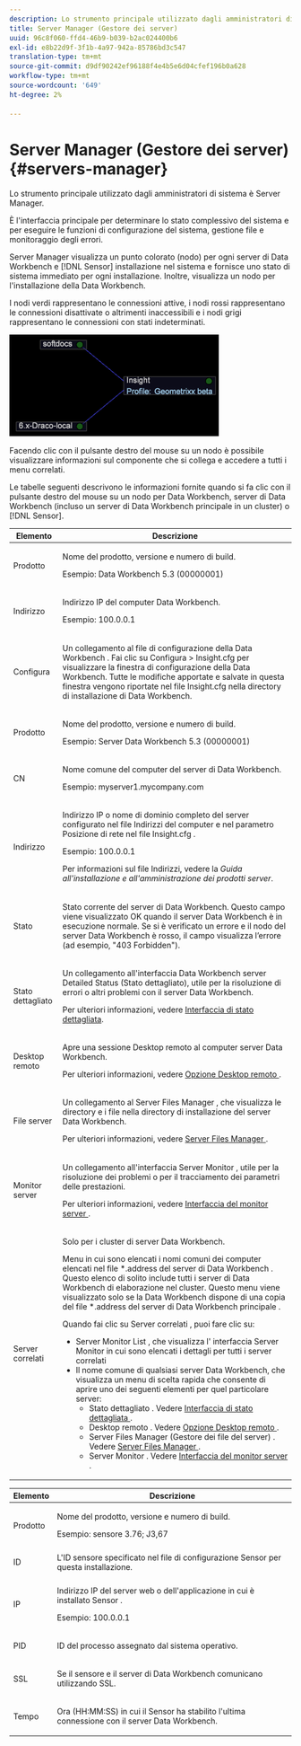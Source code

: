 ```yaml
---
description: Lo strumento principale utilizzato dagli amministratori di sistema è Server Manager.
title: Server Manager (Gestore dei server)
uuid: 96c8f060-ffd4-46b9-b039-b2ac024400b6
exl-id: e8b22d9f-3f1b-4a97-942a-85786bd3c547
translation-type: tm+mt
source-git-commit: d9df90242ef96188f4e4b5e6d04cfef196b0a628
workflow-type: tm+mt
source-wordcount: '649'
ht-degree: 2%

---
```


# Server Manager (Gestore dei server){#servers-manager}

Lo strumento principale utilizzato dagli amministratori di sistema è Server Manager.

È l&#39;interfaccia principale per determinare lo stato complessivo del sistema e per eseguire le funzioni di configurazione del sistema, gestione file e monitoraggio degli errori.

Server Manager visualizza un punto colorato (nodo) per ogni server di Data Workbench e [!DNL Sensor] installazione nel sistema e fornisce uno stato di sistema immediato per ogni installazione. Inoltre, visualizza un nodo per l&#39;installazione della Data Workbench.

I nodi verdi rappresentano le connessioni attive, i nodi rossi rappresentano le connessioni disattivate o altrimenti inaccessibili e i nodi grigi rappresentano le connessioni con stati indeterminati.

![](assets/vis_SysStat_RedGreenDots.png)

Facendo clic con il pulsante destro del mouse su un nodo è possibile visualizzare informazioni sul componente che si collega e accedere a tutti i menu correlati.

Le tabelle seguenti descrivono le informazioni fornite quando si fa clic con il pulsante destro del mouse su un nodo per Data Workbench, server di Data Workbench (incluso un server di Data Workbench principale in un cluster) o [!DNL Sensor].

<table id="table_C459CAAB07D34144B5BFFCCC84C2BB37"> 
 <thead> 
  <tr> 
   <th colname="col1" class="entry"> Elemento </th> 
   <th colname="col2" class="entry"> Descrizione </th> 
  </tr> 
 </thead>
 <tbody> 
  <tr> 
   <td colname="col1"> <p>Prodotto </p> </td> 
   <td colname="col2"> <p>Nome del prodotto, versione e numero di build. </p> <p>Esempio: Data Workbench 5.3 (00000001) </p> </td> 
  </tr> 
  <tr> 
   <td colname="col1"> <p>Indirizzo </p> </td> 
   <td colname="col2"> <p>Indirizzo IP del computer Data Workbench. </p> <p>Esempio: 100.0.0.1 </p> </td> 
  </tr> 
  <tr> 
   <td colname="col1"> <p>Configura </p> </td> 
   <td colname="col2"> <p>Un collegamento al file di configurazione <span class="keyword"> della Data Workbench </span>. Fai clic su <span class="uicontrol"> Configura </span> &gt; <span class="uicontrol"> Insight.cfg </span> per visualizzare la finestra di configurazione della Data Workbench. Tutte le modifiche apportate e salvate in questa finestra vengono riportate nel file <span class="filepath"> Insight.cfg </span> nella directory di installazione di Data Workbench. </p> </td> 
  </tr> 
  <tr> 
   <td colname="col1"> <p>Prodotto </p> </td> 
   <td colname="col2"> <p>Nome del prodotto, versione e numero di build. </p> <p>Esempio: Server Data Workbench 5.3 (00000001) </p> </td> 
  </tr> 
  <tr> 
   <td colname="col1"> <p>CN </p> </td> 
   <td colname="col2"> <p>Nome comune del computer del server di Data Workbench. </p> <p>Esempio: <span class="filepath"> myserver1.mycompany.com </span> </p> </td> 
  </tr> 
  <tr> 
   <td colname="col1"> <p>Indirizzo </p> </td> 
   <td colname="col2"> <p>Indirizzo IP o nome di dominio completo del server configurato nel file Indirizzi del computer e nel parametro Posizione di rete nel file <span class="filepath"> Insight.cfg </span>. </p> <p>Esempio: 100.0.0.1 </p> <p>Per informazioni sul file Indirizzi, vedere la <i>Guida all'installazione e all'amministrazione dei prodotti server</i>. </p> </td> 
  </tr> 
  <tr> 
   <td colname="col1"> <p>Stato </p> </td> 
   <td colname="col2"> <p>Stato corrente del server di Data Workbench. Questo campo viene visualizzato OK quando il server Data Workbench è in esecuzione normale. Se si è verificato un errore e il nodo del server Data Workbench è rosso, il campo visualizza l’errore (ad esempio, "403 Forbidden"). </p> </td> 
  </tr> 
  <tr> 
   <td colname="col1"> <p>Stato dettagliato </p> </td> 
   <td colname="col2"> <p>Un collegamento all'interfaccia <span class="keyword"> Data Workbench server </span> <span class="wintitle"> Detailed Status </span> (Stato dettagliato), utile per la risoluzione di errori o altri problemi con il server Data Workbench. </p> <p>Per ulteriori informazioni, vedere <a href="../../../home/c-get-started/c-admin-intrf/c-det-stat-interf.md"> Interfaccia di stato dettagliata</a>. </p> </td> 
  </tr> 
  <tr> 
   <td colname="col1"> <p>Desktop remoto </p> </td> 
   <td colname="col2"> <p>Apre una sessione <span class="wintitle"> Desktop remoto </span> al computer server Data Workbench. </p> <p>Per ulteriori informazioni, vedere <a href="../../../home/c-get-started/c-admin-intrf/t-rmt-dsktp-opt.md#task-dc0bdb4630474a17af67b931bc22d9ef"> Opzione Desktop remoto </a>. </p> </td> 
  </tr> 
  <tr> 
   <td colname="col1"> <p>File server </p> </td> 
   <td colname="col2"> <p>Un collegamento al <span class="wintitle"> Server Files Manager </span>, che visualizza le directory e i file nella directory di installazione del server Data Workbench. </p> <p>Per ulteriori informazioni, vedere <a href="../../../home/c-get-started/c-admin-intrf/c-svr-files-mgr.md#concept-73a0808487c8424285ae7302f53bc5f4"> Server Files Manager </a>. </p> </td> 
  </tr> 
  <tr> 
   <td colname="col1"> <p>Monitor server </p> </td> 
   <td colname="col2"> <p>Un collegamento all'interfaccia <span class="wintitle"> Server Monitor </span>, utile per la risoluzione dei problemi o per il tracciamento dei parametri delle prestazioni. </p> <p>Per ulteriori informazioni, vedere <a href="../../../home/c-get-started/c-admin-intrf/c-svr-mtr-intfc.md#concept-3bea7441de20409585e63060d5489f45"> Interfaccia del monitor server </a>. </p> </td> 
  </tr> 
  <tr> 
   <td colname="col1"> <p>Server correlati </p> </td> 
   <td colname="col2"> <p>Solo per i cluster di server Data Workbench. </p> <p>Menu in cui sono elencati i nomi comuni dei computer elencati nel file *.address </span> del server di Data Workbench <span class="filepath">. Questo elenco di solito include tutti i server di Data Workbench <span class="keyword"> di elaborazione </span> nel cluster. Questo menu viene visualizzato solo se la Data Workbench dispone di una copia del file *.address </span> del server di Data Workbench principale <span class="filepath">. </span></span></p> <p>Quando fai clic su <span class="uicontrol"> Server correlati </span>, puoi fare clic su: 
     <ul id="ul_3B28B8579B1945FD80669EDFDFDA84A6"> 
      <li id="li_90094B46CB304C179136BB75FF0D6DBD"> <span class="uicontrol"> Server Monitor List  </span>, che visualizza l' <span class="wintitle"> interfaccia  </span> Server Monitor in cui sono elencati i dettagli per tutti i server correlati </li> 
      <li id="li_CD6FF5BB52874ABCB536C2DE2376587A">Il nome comune di qualsiasi server Data Workbench, che visualizza un menu di scelta rapida che consente di aprire uno dei seguenti elementi per quel particolare server: 
       <ul id="ul_928510D1DE68471583F2EE7547AEB824"> 
        <li id="li_8399338137354A59B9B4D24AF7EEE868"> <span class="uicontrol"> Stato dettagliato  </span>. Vedere <a href="../../../home/c-get-started/c-admin-intrf/c-det-stat-interf.md"> Interfaccia di stato dettagliata </a>. </li> 
        <li id="li_0FE569C56B3F4583BC1F3DF3B4F55765"> <span class="uicontrol"> Desktop remoto  </span>. Vedere <a href="../../../home/c-get-started/c-admin-intrf/t-rmt-dsktp-opt.md#task-dc0bdb4630474a17af67b931bc22d9ef"> Opzione Desktop remoto </a>. </li> 
        <li id="li_2B6F8419CB5945C9B411F6A7C2C859FF"> <span class="uicontrol"> Server Files Manager (Gestore dei file del server)  </span>. Vedere <a href="../../../home/c-get-started/c-admin-intrf/c-svr-files-mgr.md#concept-73a0808487c8424285ae7302f53bc5f4"> Server Files Manager </a>. </li> 
        <li id="li_F22F974EB4DE4F0F93623AE98C7DCEBC"> <span class="uicontrol"> Server Monitor  </span>. Vedere <a href="../../../home/c-get-started/c-admin-intrf/c-svr-mtr-intfc.md#concept-3bea7441de20409585e63060d5489f45"> Interfaccia del monitor server </a>. </li> 
       </ul> </li> 
     </ul> </p> </td> 
  </tr> 
 </tbody> 
</table>

<table id="table_5BFA0AFE2D9A4337BF04343879DAD03B"> 
 <thead> 
  <tr> 
   <th colname="col1" class="entry"> Elemento </th> 
   <th colname="col2" class="entry"> Descrizione </th> 
  </tr> 
 </thead>
 <tbody> 
  <tr> 
   <td colname="col1"> <p>Prodotto </p> </td> 
   <td colname="col2"> <p>Nome del prodotto, versione e numero di build. </p> <p>Esempio: sensore 3.76; J3,67 </p> </td> 
  </tr> 
  <tr> 
   <td colname="col1"> <p>ID </p> </td> 
   <td colname="col2"> L'ID <span class="wintitle"> sensore </span> specificato nel file di configurazione <span class="wintitle"> Sensor </span> per questa installazione. </td> 
  </tr> 
  <tr> 
   <td colname="col1"> <p>IP </p> </td> 
   <td colname="col2"> <p>Indirizzo IP del server web o dell'applicazione in cui è installato <span class="wintitle"> Sensor </span> . </p> <p>Esempio: 100.0.0.1 </p> </td> 
  </tr> 
  <tr> 
   <td colname="col1"> <p>PID </p> </td> 
   <td colname="col2"> <p>ID del processo assegnato dal sistema operativo. </p> </td> 
  </tr> 
  <tr> 
   <td colname="col1"> <p>SSL </p> </td> 
   <td colname="col2"> <p>Se il sensore <span class="wintitle"> </span> e il server di Data Workbench comunicano utilizzando SSL. </p> </td> 
  </tr> 
  <tr> 
   <td colname="col1"> <p>Tempo </p> </td> 
   <td colname="col2"> <p>Ora (HH:MM:SS) in cui il <span class="wintitle"> Sensor </span> ha stabilito l'ultima connessione con il server Data Workbench. </p> </td> 
  </tr> 
 </tbody> 
</table>
